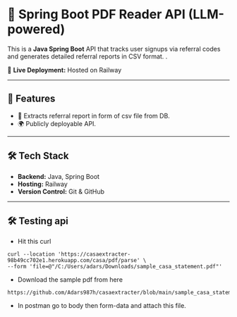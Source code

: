 # 📌 Spring Boot PDF Reader API (LLM-powered)

This is a **Java Spring Boot** API that  tracks user signups via referral codes and generates detailed referral reports in CSV format. .

🚀 **Live Deployment:** Hosted on Railway

---

## 🔧 Features
- 📄 Extracts referral report in form of csv file from DB.
- 🌍 Publicly deployable API.

---

## 🛠️ Tech Stack
- **Backend:** Java, Spring Boot
- **Hosting:** Railway
- **Version Control:** Git & GitHub

---

## 🛠️ Testing api
- Hit this curl
```
curl --location 'https://casaextracter-98b49cc702e1.herokuapp.com/casa/pdf/parse' \
--form 'file=@"/C:/Users/adars/Downloads/sample_casa_statement.pdf"'
```

- Download the sample pdf from here
```
https://github.com/Adars987h/casaextracter/blob/main/sample_casa_statement.pdf
```

- In postman go to body then form-data and attach this file.
